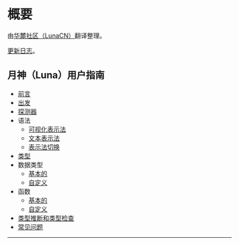 # 概要

由[华麓社区（LunaCN）][0]翻译整理。

[更新日志][f]。

## 月神（Luna）用户指南

- [前言][1]
- [出发][2]
- [探测器][3]
- 语法
  - [可视化表示法][4]
  - [文本表示法][5]
  - [表示法切换][6]
- [类型][7]
- 数据类型
  - [基本的][8]
  - [自定义][9]
- 函数
  - [基本的][b]
  - [自定义][c]
- [类型推断和类型检查][d]
- [常见问题][e]

---
[0]:http://luna-lang.cn/
[1]:./README.md
[2]:./starting-out.md
[3]:./explorer.md
[4]:./syntax-可视化表示法.md
[5]:./syntax-文本表示法.md
[6]:./syntax-表示法切换.md
[7]:./types.md
[8]:./types.md
[9]:./datatypes-基本的.md
[a]:./datatypes-自定义.md
[b]:./function-基本的.md
[c]:./function-自定义.md
[d]:./advanced-types.md
[e]:./faq.md
[f]:./version-log.md